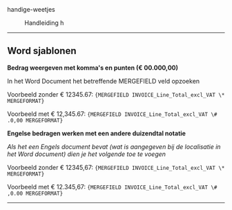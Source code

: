 <properties>
	<page>
		<title>handige-weetjes</title>
		<description>handige-weetjes</description>
	</page>
	<menu>
		<position>Handleiding</position>
		<title>Handige Weetjes</title>
		<sort>h</sort>
	</menu>
</properties>

----------

## Word sjablonen ##

**Bedrag weergeven met komma's en punten (€ 00.000,00)**

In het Word Document het betreffende MERGEFIELD veld opzoeken

Voorbeeld zonder € 12345.67: `{MERGEFIELD INVOICE_Line_Total_excl_VAT \* MERGEFORMAT}` 

Voorbeeld met € 12,345.67: `{MERGEFIELD INVOICE_Line_Total_excl_VAT \# .0,00 MERGEFORMAT}` 

 

**Engelse bedragen werken met een andere duizendtal notatie**

*Als het een Engels document bevat (wat is aangegeven bij de localisatie in het Word document) dien je het volgende toe te voegen*

Voorbeeld zonder € 12345,67: `{MERGEFIELD INVOICE_Line_Total_excl_VAT \* MERGEFORMAT}` 

Voorbeeld met € 12.345,67: `{MERGEFIELD INVOICE_Line_Total_excl_VAT \# ,0.00 MERGEFORMAT}`

----------

